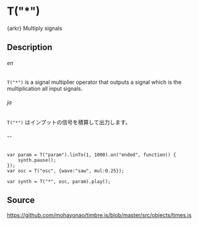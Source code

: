 T("*")
======
{arkr} Multiply signals

## Description ##

###### en ######
`T("*")` is a signal multiplier operator that outputs a signal which is the multiplication all input signals.
###### ja ######
`T("*")` はインプットの信号を積算して出力します。
###### -- ######

```timbre
var param = T("param").linTo(1, 1000).on("ended", function() {
    synth.pause();
});
var osc = T("osc", {wave:"saw", mul:0.25});

var synth = T("*", osc, param).play();
```

## Source ##
https://github.com/mohayonao/timbre.js/blob/master/src/objects/times.js
